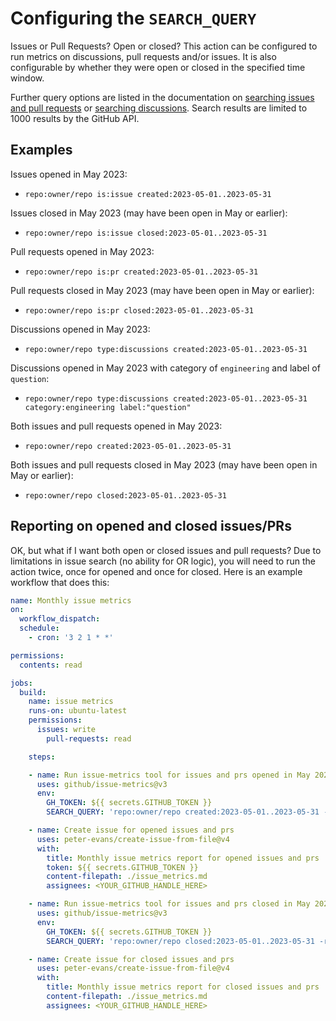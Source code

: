 # Configuring the `SEARCH_QUERY`

Issues or Pull Requests? Open or closed?
This action can be configured to run metrics on discussions, pull requests and/or issues. It is also configurable by whether they were open or closed in the specified time window.

Further query options are listed in the documentation on [searching issues and pull requests](https://docs.github.com/en/issues/tracking-your-work-with-issues/filtering-and-searching-issues-and-pull-requests) or [searching discussions](https://docs.github.com/en/search-github/searching-on-github/searching-discussions). Search results are limited to 1000 results by the GitHub API.

## Examples

Issues opened in May 2023:

- `repo:owner/repo is:issue created:2023-05-01..2023-05-31`

Issues closed in May 2023 (may have been open in May or earlier):

- `repo:owner/repo is:issue closed:2023-05-01..2023-05-31`

Pull requests opened in May 2023:

- `repo:owner/repo is:pr created:2023-05-01..2023-05-31`

Pull requests closed in May 2023 (may have been open in May or earlier):

- `repo:owner/repo is:pr closed:2023-05-01..2023-05-31`

Discussions opened in May 2023:

- `repo:owner/repo type:discussions created:2023-05-01..2023-05-31`

Discussions opened in May 2023 with category of `engineering` and label of `question`:

- `repo:owner/repo type:discussions created:2023-05-01..2023-05-31 category:engineering label:"question"`

Both issues and pull requests opened in May 2023:

- `repo:owner/repo created:2023-05-01..2023-05-31`

Both issues and pull requests closed in May 2023 (may have been open in May or earlier):

- `repo:owner/repo closed:2023-05-01..2023-05-31`

## Reporting on opened and closed issues/PRs

OK, but what if I want both open or closed issues and pull requests? Due to limitations in issue search (no ability for OR logic), you will need to run the action twice, once for opened and once for closed. Here is an example workflow that does this:

```yaml
name: Monthly issue metrics
on:
  workflow_dispatch:
  schedule:
    - cron: '3 2 1 * *'

permissions:
  contents: read

jobs:
  build:
    name: issue metrics
    runs-on: ubuntu-latest
    permissions:
      issues: write
        pull-requests: read

    steps:

    - name: Run issue-metrics tool for issues and prs opened in May 2023
      uses: github/issue-metrics@v3
      env:
        GH_TOKEN: ${{ secrets.GITHUB_TOKEN }}
        SEARCH_QUERY: 'repo:owner/repo created:2023-05-01..2023-05-31 -reason:"not planned"'

    - name: Create issue for opened issues and prs
      uses: peter-evans/create-issue-from-file@v4
      with:
        title: Monthly issue metrics report for opened issues and prs
        token: ${{ secrets.GITHUB_TOKEN }}
        content-filepath: ./issue_metrics.md
        assignees: <YOUR_GITHUB_HANDLE_HERE>

    - name: Run issue-metrics tool for issues and prs closed in May 2023
      uses: github/issue-metrics@v3
      env:
        GH_TOKEN: ${{ secrets.GITHUB_TOKEN }}
        SEARCH_QUERY: 'repo:owner/repo closed:2023-05-01..2023-05-31 -reason:"not planned"'

    - name: Create issue for closed issues and prs
      uses: peter-evans/create-issue-from-file@v4
      with:
        title: Monthly issue metrics report for closed issues and prs
        content-filepath: ./issue_metrics.md
        assignees: <YOUR_GITHUB_HANDLE_HERE>
```
